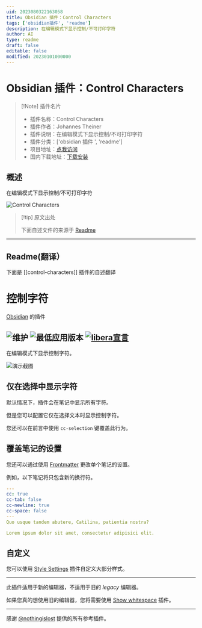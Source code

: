 ```yaml
---
uid: 2023080322163058
title: Obsidian 插件：Control Characters
tags: ['obsidian插件', 'readme']
description: 在编辑模式下显示控制/不可打印字符
author: AI
type: readme
draft: false
editable: false
modified: 20230101000000
---
```


# Obsidian 插件：Control Characters

> [!Note] 插件名片
> - 插件名称：Control Characters
> - 插件作者：Johannes Theiner
> - 插件说明：在编辑模式下显示控制/不可打印字符
> - 插件分类：['obsidian 插件 ', 'readme']
> - 项目地址：[点我访问](https://github.com/joethei/obsidian-control-characters)
> - 国内下载地址：[下载安装](https://pkmer.cn/products/plugin/pluginMarket/?control-characters)

## 概述

在编辑模式下显示控制/不可打印字符

![Control Characters](https://cdn.pkmer.cn/covers/control-characters.png!pkmer)

> [!tip] 原文出处
>
>下面自述文件的来源于 [Readme](https://ghproxy.net/https://raw.githubusercontent.com/joethei/obsidian-control-characters/master/README.md)
>

---

## Readme(翻译）

下面是 [[control-characters]] 插件的自述翻译

# 控制字符

[Obsidian](https://obsidian.md) 的插件

![维护](https://shields.joethei.xyz:/maintenance/yes/2022)
![最低应用版本](https://shields.joethei.xyz/github/manifest-json/minAppVersion/joethei/obsidian-control-characters?label=最低支持的应用版本)
[![libera宣言](https://shields.joethei.xyz/badge/libera-manifesto-lightgrey.svg)](https://liberamanifesto.com)
---

在编辑模式下显示控制字符。

![演示截图](https://i.joethei.space/Obsidian_136foBrkZM.png)

## 仅在选择中显示字符

默认情况下，插件会在笔记中显示所有字符。

但是您可以配置它仅在选择文本时显示控制字符。

您还可以在前言中使用 `cc-selection` 键覆盖此行为。

## 覆盖笔记的设置

您还可以通过使用 [Frontmatter](https://help.obsidian.md/Advanced+topics/YAML+front+matter) 更改单个笔记的设置。

例如，以下笔记将只包含新的换行符。

```yaml
---
cc: true
cc-tab: false
cc-newline: true
cc-space: false
---
Quo usque tandem abutere, Catilina, patientia nostra?

Lorem ipsum dolor sit amet, consectetur adipisici elit.
```

## 自定义

您可以使用 [Style Settings](https://github.com/mgmeyers/obsidian-style-settings) 插件自定义大部分样式。

---

此插件适用于新的编辑器，不适用于旧的 _legacy_ 编辑器。

如果您真的想使用旧的编辑器，您将需要使用 [Show whitespace](https://github.com/deathau/cm-show-whitespace-obsidian) 插件。

---

感谢 [@nothingislost](https://github.com/nothingislost) 提供的所有参考插件。
